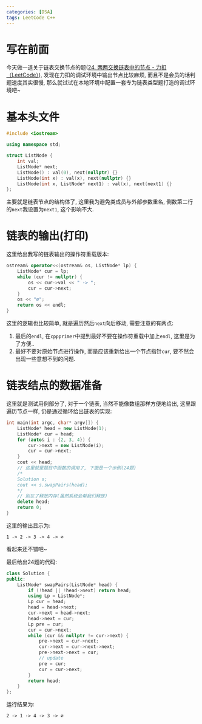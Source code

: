 ```yaml
---
categories: [DSA]
tags: LeetCode C++
---
```


# 写在前面

今天做一道关于链表交换节点的题([24. 两两交换链表中的节点 - 力扣（LeetCode）](https://leetcode.cn/problems/swap-nodes-in-pairs/)), 发现在力扣的调试环境中输出节点比较麻烦, 而且不是会员的话判题速度其实很慢, 那么就试试在本地环境中配置一套专为链表类型题打造的调试环境吧~

# 基本头文件

```cpp
#include <iostream>

using namespace std;

struct ListNode {
    int val;
    ListNode* next;
    ListNode() : val(0), next(nullptr) {}
    ListNode(int x) : val(x), next(nullptr) {}
    ListNode(int x, ListNode* next1) : val(x), next(next1) {}
};
```

主要就是链表节点的结构体了, 这里我为避免类成员与外部参数重名, 倒数第二行的`next`我设置为`next1`, 这个影响不大.



# 链表的输出(打印)

这里给出我写的链表输出的操作符重载版本:

```cpp
ostream& operator<<(ostream& os, ListNode* lp) {
    ListNode* cur = lp;
    while (cur != nullptr) {
        os << cur->val << " -> ";
        cur = cur->next;
    }
    os << "∅";
    return os << endl;
}
```

这里的逻辑也比较简单, 就是遍历然后`next`向后移动, 需要注意的有两点:

1.   最后的`endl`, 在`cppprimer`中提到最好不要在操作符重载中加上`endl`, 这里是为了方便..
2.   最好不要对原始节点进行操作, 而是应该重新给出一个节点指针`cur`, 要不然会出现一些意想不到的问题.



# 链表结点的数据准备

这里就是测试用例部分了, 对于一个链表, 当然不能像数组那样方便地给出, 这里跟遍历节点一样, 仍是通过循环给出链表的实现:

```cpp
int main(int argc, char* argv[]) {
    ListNode* head = new ListNode(1);
    ListNode* cur = head;
    for (auto& i : {2, 3, 4}) {
        cur->next = new ListNode(i);
        cur = cur->next;
    }
    cout << head;
    // 这里就是题目中函数的调用了, 下面是一个示例(24题)
    /*
    Solution s;
    cout << s.swapPairs(head);
    */
	// 别忘了释放内存(虽然系统会帮我们释放)
    delete head;
    return 0;
}
```

这里的输出显示为:

```
1 -> 2 -> 3 -> 4 -> ∅
```

看起来还不错吧~

最后给出24题的代码:

```cpp
class Solution {
public:
    ListNode* swapPairs(ListNode* head) {
        if (!head || !head->next) return head;
        using Lp = ListNode*;
        Lp cur = head;
        head = head->next;
        cur->next = head->next;
        head->next = cur;
        Lp pre = cur;
        cur = cur->next;
        while (cur && nullptr != cur->next) {
            pre->next = cur->next;
            cur->next = cur->next->next;
            pre->next->next = cur;
            // update
            pre = cur;
            cur = cur->next;
        }
        return head;
    }
};
```

运行结果为:

```
2 -> 1 -> 4 -> 3 -> ∅
```




